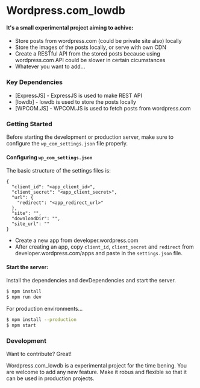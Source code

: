 # Wordpress.com_lowdb

#### It's a small experimental project aiming to achive:

- Store posts from wordpress.com (could be private site also) locally
- Store the images of the posts locally, or serve with own CDN
- Create a RESTful API from the stored posts because using wordpress.com API could be slower in certain cicumstances
- Whatever you want to add...

### Key Dependencies

- [ExpressJS] - ExpressJS is used to make REST API
- [lowdb] - lowdb is used to store the posts locally
- [WPCOM.JS] - WPCOM.JS is used to fetch posts from wordpress.com

### Getting Started

Before starting the development or production server, make sure to configure the `wp_com_settings.json` file properly.

#### Configuring `wp_com_settings.json`

The basic structure of the settings files is:

```
{
  "client_id": "<app_client_id>",
  "client_secret": "<app_client_secret>",
  "url": {
    "redirect": "<app_redirect_url>"
  },
  "site": "",
  "downloadDir": "",
  "site_url": ""
}
```

- Create a new app from developer.wordpress.com
- After creating an app, copy `client_id`, `client_secret` and `redirect` from developer.wordpress.com/apps and paste in the `settings.json` file.

#### Start the server:

Install the dependencies and devDependencies and start the server.

```sh
$ npm install
$ npm run dev
```

For production environments...

```sh
$ npm install --production
$ npm start
```

### Development

Want to contribute? Great!

Wordpress.com_lowdb is a experimental project for the time bening. You are welcome to add any new feature. Make it robus and flexible so that it can be used in production projects.
